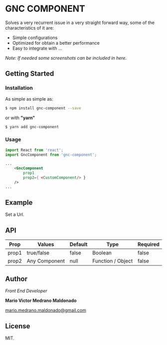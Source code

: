 # GNC COMPONENT

Solves a very recurrent issue in a very straight forward way, some of the characteristics of it are:

  - Simple configurations
  - Optimized for obtain a better performance
  - Easy to integrate with ...
  
_Note: If needed some screenshots can be included in here._
  

## Getting Started

### Installation

As simple as simple as:

```sh
$ npm install gnc-component --save
```
or with **"yarn"**
```sh
$ yarn add gnc-component
```
### Usage

```js
import React from 'react';
import GncComponent from 'gnc-component';
```

```html
...
    <GncComponent
        prop1
        prop2={ <CustomComponent/> }
    />
...
```
## Example

Set a Url.

## API

|Prop|Values|Default|Type|Required|
|------|------|------|------|------|
| prop1 | true/false | false | Boolean | false |
| prop2 | Any Component | null | Function / Object | false |


## Author
  _Front End Developer_

  **Mario Victor Medrano Maldonado** 

  mario.medrano.maldonado@gmail.com

## License

MIT.
